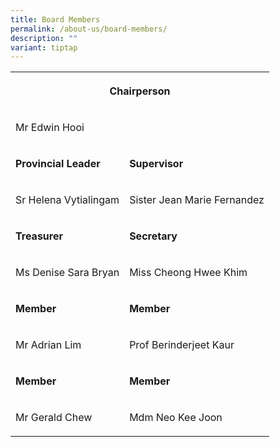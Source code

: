 ```yaml
---
title: Board Members
permalink: /about-us/board-members/
description: ""
variant: tiptap
---
```

<table style="minWidth: 50px">
<colgroup>
<col>
<col>
</colgroup>
<tbody>
<tr>
<th rowspan="1" colspan="2">
<p>Chairperson</p>
</th>
</tr>
<tr>
<td rowspan="1" colspan="2">
<p>Mr Edwin Hooi</p>
</td>
</tr>
<tr>
<td rowspan="1" colspan="1">
<p><strong>Provincial Leader</strong>
</p>
</td>
<td rowspan="1" colspan="1">
<p><strong>Supervisor</strong>
</p>
</td>
</tr>
<tr>
<td rowspan="1" colspan="1">
<p>Sr Helena Vytialingam</p>
</td>
<td rowspan="1" colspan="1">
<p>Sister Jean Marie Fernandez</p>
</td>
</tr>
<tr>
<td rowspan="1" colspan="1">
<p><strong>Treasurer</strong>
</p>
</td>
<td rowspan="1" colspan="1">
<p><strong>Secretary</strong>
</p>
</td>
</tr>
<tr>
<td rowspan="1" colspan="1">
<p>Ms Denise Sara Bryan</p>
</td>
<td rowspan="1" colspan="1">
<p>Miss Cheong Hwee Khim</p>
</td>
</tr>
<tr>
<td rowspan="1" colspan="1">
<p><strong>Member</strong>
</p>
</td>
<td rowspan="1" colspan="1">
<p><strong>Member</strong>
</p>
</td>
</tr>
<tr>
<td rowspan="1" colspan="1">
<p>Mr Adrian Lim</p>
</td>
<td rowspan="1" colspan="1">
<p>Prof Berinderjeet Kaur</p>
</td>
</tr>
<tr>
<td rowspan="1" colspan="1">
<p><strong>Member</strong>
</p>
</td>
<td rowspan="1" colspan="1">
<p><strong>Member</strong>
</p>
</td>
</tr>
<tr>
<td rowspan="1" colspan="1">
<p>Mr Gerald Chew</p>
</td>
<td rowspan="1" colspan="1">
<p>Mdm Neo Kee Joon</p>
</td>
</tr>
</tbody>
</table>
<p></p>